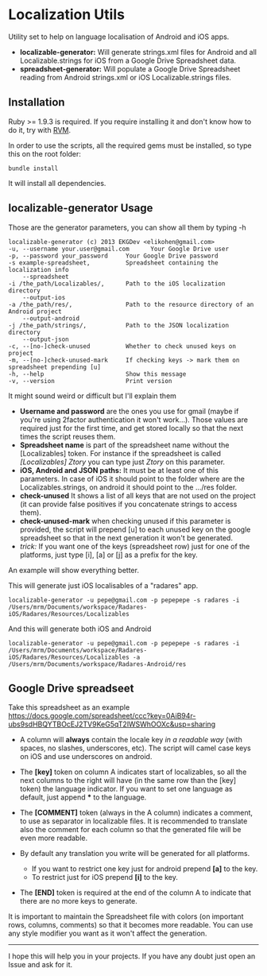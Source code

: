 Localization Utils
==================
Utility set to help on language localisation of Android and iOS apps.

* **localizable-generator:** Will generate strings.xml files for Android and all Localizable.strings for iOS from a Google Drive Spreadsheet data.
* **spreadsheet-generator:** Will populate a Google Drive Spreadsheet reading from Android strings.xml or iOS Localizable.strings files.

Installation
------------
Ruby >= 1.9.3 is required. If you require installing it and don't know how to do it, try with [RVM](https://rvm.io/rvm/install/).

In order to use the scripts, all the required gems must be installed, so type this on the root folder:

	bundle install

It will install all dependencies.

localizable-generator Usage
---------------------------

Those are the generator parameters, you can show all them by typing -h

    localizable-generator (c) 2013 EKGDev <elikohen@gmail.com>
    -u, --username your.user@gmail.com		Your Google Drive user
    -p, --password your_password     Your Google Drive password
    -s example-spreadsheet,          Spreadsheet containing the localization info
        --spreadsheet
    -i /the_path/Localizables/,      Path to the iOS localization directory
        --output-ios
    -a /the_path/res/,               Path to the resource directory of an Android project
        --output-android
    -j /the_path/strings/,           Path to the JSON localization directory
        --output-json
    -c, --[no-]check-unused          Whether to check unused keys on project
    -m, --[no-]check-unused-mark     If checking keys -> mark them on spreadsheet prepending [u]
    -h, --help                       Show this message
    -v, --version                    Print version

It might sound weird or difficult but I'll explain them

- **Username and password** are the ones you use for gmail (maybe if you're using 2factor authentication it won't work...). Those values are required just for the first time, and get stored locally so that the next times the script reuses them.
- **Spreadsheet name** is part of the spreadsheet name without the [Localizables] token. For instance if the spreadsheet is called *[Localizables] Ztory* you can type just *Ztory* on this parameter.
- **iOS, Android and JSON paths:** It must be at least one of this parameters. In case of iOS it should point to the folder where are the Localizables.strings, on android it should point to the .../res folder.
- **check-unused** It shows a list of all keys that are not used on the project (it can provide false positives if you concatenate strings to access them).
- **check-unused-mark** when checking unused if this parameter is provided, the script will prepend [u] to each unused key on the google spreadsheet so that in the next generation it won't be generated.
- *trick:* If you want one of the keys (spreadsheet row) just for one of the platforms, just type [i], [a] or [j] as a prefix for the key.

An example will show everything better. 

This will generate just iOS localisables of a "radares" app.

	localizable-generator -u pepe@gmail.com -p pepepepe -s radares -i /Users/mrm/Documents/workspace/Radares-iOS/Radares/Resources/Localizables

And this will generate both iOS and Android

	localizable-generator -u pepe@gmail.com -p pepepepe -s radares -i /Users/mrm/Documents/workspace/Radares-iOS/Radares/Resources/Localizables -a /Users/mrm/Documents/workspace/Radares-Android/res


Google Drive spreadseet
----------------------------------

Take this spreadsheet as an example <https://docs.google.com/spreadsheet/ccc?key=0AiB94r-ubs9sdHBQYTBOcEJ2TV9KeG5qT2lWSWhOOXc&usp=sharing>

* A column will **always** contain the locale key *in a readable way* (with spaces, no slashes, underscores, etc). The script will camel case keys on iOS and use underscores on android.

* The **[key]** token on column A indicates start of localizables, so all the next columns to the right will have (in the same row than the [key] token) the language indicator. If you want to set one language as default, just append **\*** to the language.

* The **[COMMENT]** token (always in the A column) indicates a comment, to use as separator in localizable files. It is recommended to translate also the comment for each column so that the generated file will be even more readable.

* By default any translation you write will be generated for all platforms.
	* If you want to restrict one key just for android prepend **[a]** to the key.
	* To restrict just for iOS prepend **[i]** to the key.
* The **[END]** token is required at the end of the column A to indicate that there are no more keys to generate.

It is important to maintain the Spreadsheet file with colors (on important rows, columns, comments) so that it becomes more readable. You can use any style modifier you want as it won't affect the generation.

- - -

I hope this will help you in your projects. If you have any doubt just open an Issue and ask for it. 

